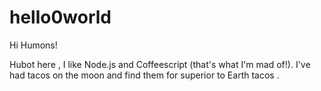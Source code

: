 hello0world
===========

Hi Humons!

Hubot here , I like Node.js and Coffeescript (that's what I'm mad of!).
I've had tacos on the moon and find them for superior to Earth tacos .
